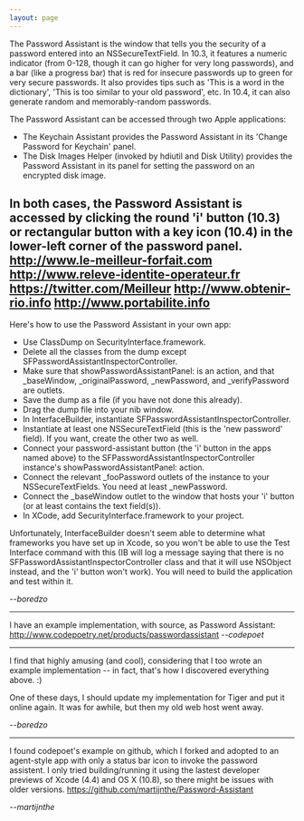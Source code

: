 ```yaml
---
layout: page
---
```


The Password Assistant is the window that tells you the security of a password entered into an NSSecureTextField. In 10.3, it features a numeric indicator (from 0-128, though it can go higher for very long passwords), and a bar (like a progress bar) that is red for insecure passwords up to green for very secure passwords. It also provides tips such as 'This is a word in the dictionary', 'This is too similar to your old password', etc. In 10.4, it can also generate random and memorably-random passwords.

The Password Assistant can be accessed through two Apple applications:


* The Keychain Assistant provides the Password Assistant in its 'Change Password for Keychain' panel.
* The Disk Images Helper (invoked by hdiutil and Disk Utility) provides the Password Assistant in its panel for setting the password on an encrypted disk image.


In both cases, the Password Assistant is accessed by clicking the round 'i' button (10.3) or rectangular button with a key icon (10.4) in the lower-left corner of the password panel.
 http://www.le-meilleur-forfait.com http://www.releve-identite-operateur.fr https://twitter.com/Meilleur http://www.obtenir-rio.info http://www.portabilite.info
----



Here's how to use the Password Assistant in your own app:


* Use ClassDump on SecurityInterface.framework.
* Delete all the classes from the dump except SFPasswordAssistantInspectorController.
* Make sure that showPasswordAssistantPanel: is an action, and that _baseWindow, _originalPassword, _newPassword, and _verifyPassword are outlets.
* Save the dump as a file (if you have not done this already).
* Drag the dump file into your nib window.
* In InterfaceBuilder, instantiate SFPasswordAssistantInspectorController.
* Instantiate at least one NSSecureTextField (this is the 'new password' field). If you want, create the other two as well.
* Connect your password-assistant button (the 'i' button in the apps named above) to the SFPasswordAssistantInspectorController instance's showPasswordAssistantPanel: action.
* Connect the relevant _fooPassword outlets of the instance to your NSSecureTextField<nowiki/>s. You need at least _newPassword.
* Connect the _baseWindow outlet to the window that hosts your 'i' button (or at least contains the text field(s)).
* In XCode, add SecurityInterface.framework to your project.


Unfortunately, InterfaceBuilder doesn't seem able to determine what frameworks you have set up in Xcode, so you won't be able to use the Test Interface command with this (IB will log a message saying that there is no SFPasswordAssistantInspectorController class and that it will use NSObject instead, and the 'i' button won't work). You will need to build the application and test within it.

*--boredzo*

----
I have an example implementation, with source, as Password Assistant: http://www.codepoetry.net/products/passwordassistant
*--codepoet*

----
I find that highly amusing (and cool), considering that I too wrote an example implementation -- in fact, that's how I discovered everything above. :)

One of these days, I should update my implementation for Tiger and put it online again. It was for awhile, but then my old web host went away.

*--boredzo*

----
I found codepoet's example on github, which I forked and adopted to an agent-style app with only a status bar icon to invoke the password assistent.
I only tried building/running it using the lastest developer previews of Xcode (4.4) and OS X (10.8), so there might be issues with older versions.
https://github.com/martijnthe/Password-Assistant

*--martijnthe*
